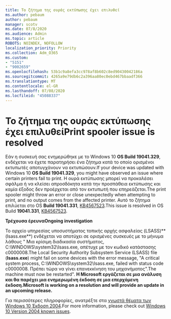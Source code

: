 ```yaml
---
title: Το ζήτημα της ουράς εκτύπωσης έχει επιλυθεί
ms.author: pebaum
author: pebaum
manager: scotv
ms.date: 07/8/2020
ms.audience: Admin
ms.topic: article
ROBOTS: NOINDEX, NOFOLLOW
localization_priority: Priority
ms.collection: Adm_O365
ms.custom:
- "5151"
- "9002659"
ms.openlocfilehash: 53b1c9a8efa3cc978af8b602c8ed90430042186a
ms.sourcegitcommit: 4265a9e79db6c2a396aa80ec0ebd467bbaadf366
ms.translationtype: MT
ms.contentlocale: el-GR
ms.lasthandoff: 07/08/2020
ms.locfileid: "45088337"
---
```

# <a name="print-spooler-issue-is-resolved"></a><span data-ttu-id="2047f-102">Το ζήτημα της ουράς εκτύπωσης έχει επιλυθεί</span><span class="sxs-lookup"><span data-stu-id="2047f-102">Print spooler issue is resolved</span></span>

<span data-ttu-id="2047f-103">Εάν η συσκευή σας ενημερώθηκε με το Windows 10 **OS Build 19041.329**, ενδέχεται να έχετε παρατηρήσει ένα ζήτημα κατά το οποίο ορισμένοι εκτυπωτές αποτυγχάνουν να εκτυπώσουν.</span><span class="sxs-lookup"><span data-stu-id="2047f-103">If your device was updated with Windows 10  **OS Build 19041.329**, you might have observed an issue where certain printers fail to print.</span></span> <span data-ttu-id="2047f-104">Η ουρά εκτύπωσης μπορεί να προκαλέσει σφάλμα ή να κλείσει απροσδόκητα κατά την προσπάθεια εκτύπωσης και καμία έξοδος δεν προέρχεται από τον εκτυπωτή που επηρεάζεται.</span><span class="sxs-lookup"><span data-stu-id="2047f-104">The print spooler might throw an error or close unexpectedly when attempting to print, and no output comes from the affected printer.</span></span> <span data-ttu-id="2047f-105">Αυτό το ζήτημα επιλύεται στο OS **Build 19041.331**, [KB4567523](https://support.microsoft.com/help/4567523/windows-10-update-kb4567523).</span><span class="sxs-lookup"><span data-stu-id="2047f-105">This issue is resolved in OS Build  **19041.331**, [KB4567523](https://support.microsoft.com/help/4567523/windows-10-update-kb4567523).</span></span>  

<span data-ttu-id="2047f-106">**Τρέχουσα έρευνα**</span><span class="sxs-lookup"><span data-stu-id="2047f-106">**Ongoing investigation**</span></span>

<span data-ttu-id="2047f-107">Το αρχείο υπηρεσίας υποσυστήματος τοπικής αρχής ασφαλείας (LSASS)\*\* (Isass.exe\*\*) ενδέχεται να αποτύχει σε ορισμένες συσκευές με το μήνυμα λάθους " Μια κρίσιμη διαδικασία συστήματος, C:\WINDOWS\system32\Isass.exe, απέτυχε με τον κωδικό κατάστασης c0000008.</span><span class="sxs-lookup"><span data-stu-id="2047f-107">The Local Security Authority Subsystem Service (LSASS) file (**Isass.exe**) might fail on some devices with the error message, "A critical system process, C:\WINDOWS\system32\Isass.exe, failed with status code c0000008.</span></span> <span data-ttu-id="2047f-108">Πρέπει τώρα να γίνει επανεκκίνηση του μηχανήματος".</span><span class="sxs-lookup"><span data-stu-id="2047f-108">The machine must now be restarted".</span></span>  <span data-ttu-id="2047f-109">**Η Microsoft εργάζεται σε μια ανάλυση και θα παρέχει μια ενημερωμένη έκδοση σε μια επερχόμενη έκδοση.**</span><span class="sxs-lookup"><span data-stu-id="2047f-109">**Microsoft is working on a resolution and will provide an update in an upcoming release.**</span></span>

<span data-ttu-id="2047f-110">Για περισσότερες πληροφορίες, ανατρέξτε στα [γνωστά θέματα των Windows 10 Έκδοση 2004](https://docs.microsoft.com/windows/release-information/status-windows-10-2004#442msgdesc).</span><span class="sxs-lookup"><span data-stu-id="2047f-110">For more information, please check out  [Windows 10 Version 2004 known issues](https://docs.microsoft.com/windows/release-information/status-windows-10-2004#442msgdesc).</span></span>